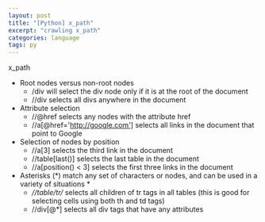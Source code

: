 ```yaml
---
layout: post
title: "[Python] x_path"
excerpt: "crawling x_path"
categories: language
tags: py
---
```




x_path

* Root nodes versus non-root nodes 
  * /div will select the div node only if it is at the root of the document 
  * //div selects all divs anywhere in the document 
* Attribute selection 
  * //@href selects any nodes with the attribute href 
  * //a[@href='http://google.com'] selects all links in the document that point to Google 
* Selection of nodes by position
  * //a[3] selects the third link in the document 
  * //table[last()] selects the last table in the document 
  * //a[position() < 3] selects the first three links in the document 
* Asterisks (*) match any set of characters or nodes, and can be used in a variety of situations *
  * *//table/tr/* selects all children of tr tags in all tables (this is good for selecting cells using both th and td tags) 
  * //div[@*] selects all div tags that have any attributes